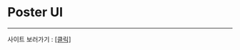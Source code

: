 # Poster UI

---

사이트 보러가기 : [[클릭]](https://jaehwan-space.github.io/js-homework/mission-02/index.html)

